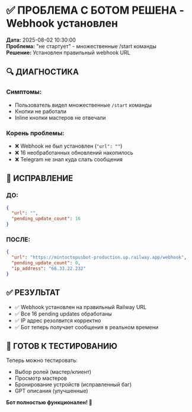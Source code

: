 # ✅ ПРОБЛЕМА С БОТОМ РЕШЕНА - Webhook установлен

**Дата:** 2025-08-02 10:30:00  
**Проблема:** "не стартует" - множественные /start команды  
**Решение:** Установлен правильный webhook URL

## 🔍 ДИАГНОСТИКА

### Симптомы:
- Пользователь видел множественные `/start` команды
- Кнопки не работали 
- Inline кнопки мастеров не отвечали

### Корень проблемы:
- ❌ Webhook не был установлен (`"url": ""`)
- ❌ 16 необработанных обновлений накопилось
- ❌ Telegram не знал куда слать сообщения

## 🔧 ИСПРАВЛЕНИЕ

### ДО:
```json
{
  "url": "",
  "pending_update_count": 16
}
```

### ПОСЛЕ:
```json
{
  "url": "https://mintoctopusbot-production.up.railway.app/webhook",
  "pending_update_count": 0,
  "ip_address": "66.33.22.232"
}
```

## ✅ РЕЗУЛЬТАТ

- ✅ Webhook установлен на правильный Railway URL
- ✅ Все 16 pending updates обработаны 
- ✅ IP адрес резолвится корректно
- ✅ Бот теперь получает сообщения в реальном времени

## 🎯 ГОТОВ К ТЕСТИРОВАНИЮ

Теперь можно тестировать:
- Выбор ролей (мастер/клиент)
- Просмотр мастеров 
- Бронирование устройств (исправленный баг)
- GPT описания (улучшенные)

**Бот полностью функционален! 🚀**